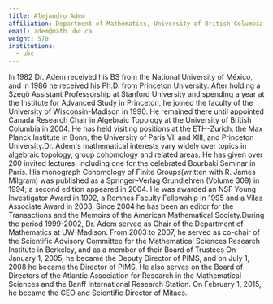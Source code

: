 ```yaml
---
title: Alejandro Adem
affiliation: Department of Mathematics, University of British Columbia
email: adem@math.ubc.ca
weight: 570
institutions:
  - ubc
---
```

In 1982 Dr. Adem received his BS from the National University of México, and in 1986 he received his Ph.D. from Princeton University. After holding a Szegö Assistant Professorship at Stanford University and spending a year at the Institute for Advanced Study in Princeton, he joined the faculty of the University of Wisconsin-Madison in 1990. He remained there until appointed Canada Research Chair in Algebraic Topology at the University of British Columbia in 2004. He has held visiting positions at the ETH-Zurich, the Max Planck Institute in Bonn, the University of Paris VII and XIII, and Princeton University.Dr. Adem's mathematical interests vary widely over topics in algebraic topology, group cohomology and related areas. He has given over 200 invited lectures, including one for the celebrated Bourbaki Seminar in Paris. His monograph Cohomology of Finite Groups(written with R. James Milgram) was published as a Springer–Verlag Grundlehren (Volume 309) in 1994; a second edition appeared in 2004. He was awarded an NSF Young Investigator Award in 1992, a Romnes Faculty Fellowship in 1995 and a Vilas Associate Award in 2003. Since 2004 he has been an editor for the Transactions and the Memoirs of the American Mathematical Society.During the period 1999-2002, Dr. Adem served as Chair of the Department of Mathematics at UW-Madison. From 2003 to 2007, he served as co-chair of the Scientific Advisory Committee for the Mathematical Sciences Research Institute in Berkeley, and as a member of their Board of Trustees On January 1, 2005, he became the Deputy Director of PIMS, and on July 1, 2008 he became the Director of PIMS. He also serves on the Board of Directors of the Atlantic Association for Research in the Mathematical Sciences and the Banff International Research Station. On February 1, 2015, he became the CEO and Scientific Director of Mitacs.
